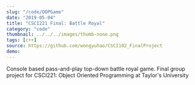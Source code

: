 ```yaml
---
slug: "/code/OOPGame"
date: "2019-05-04"
title: "CSCI221 Final: Battle Royal"
category: "code"
thumbnail: ../../../images/thumb-none.png
tags: [c++]
source: https://github.com/wongyuhao/CSCI102_FinalProject
demo:
---
```


Console based pass-and-play top-down battle royal game.
Final group project for CSCI221: Object Oriented Programming at Taylor's University
